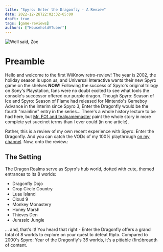 ```yaml
---
title: "Spyro: Enter the Dragonfly - A Review"
date: 2022-12-28T22:02:32-05:00
draft: true
tags: [game-reviews]
authors: ["HouseholdVTuber"]
---
```


![Well said, Zoe](https://i.imgur.com/kP19keK.png)

# Preamble
Hello and welcome to the first WiiKnow retro-review! The year is 2002, the holiday season is upon us, and Universal Interactive wants their new Spyro game on the shelves **NOW**! Following the success of Spyro's original trilogy on Sony's Playstation, fans were no doubt excited to see what tools the console's successor offered our purple dragon. Though Spyro: Season of Ice and Spyro: Season of Flame had released for Nintendo's Gameboy Advance in the interim since Spyro 3, Enter the Dragonfly would be the fourth "mainline" entry in the series... There's a whole history lecture to be had here, but [Mr. FO1 and tealgamemaster](https://www.youtube.com/watch?v=FHLZEuyXFKE) paint the whole story in more complete yet succinct terms than I ever could (in one article).

Rather, this is a review of my own recent experience with Spyro: Enter the Dragonfly. And you can catch the VODs of my 100% playthrough [on my channel](https://www.youtube.com/playlist?list=PL1qOUzOGs7Z-gkc76Wu2uAQFnlwyK8Y4q). Now, onto the review.:
<!--more-->

## The Setting
The Dragon Realms serve as Spyro's hub world, dotted with cute, themed entrances to its 8 worlds:
* Dragonfly Dojo
* Crop Circle Country
* Luau Island
* Cloud 9
* Monkey Monastery
* Honey Marsh
* Thieves Den
* Jurassic Jungle

[//]: # (THE TERMINATOR OF MARKDOWN LISTS)
... and, that's it! You heard that right - Enter the Dragonfly offers a grand total of 8 worlds to explore on your quest to defeat Ripto. Compared to 2000's Spyro: Year of the Dragonfly's 36 worlds, it's a pitiable (fire)breadth of content.
